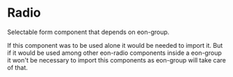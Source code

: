 # Radio
Selectable form component that depends on eon-group.

If this component was to be used alone it would be needed to import it. But if it would be used among other eon-radio components inside a eon-group it won't be necessary to import this components as eon-group will take care of that.
